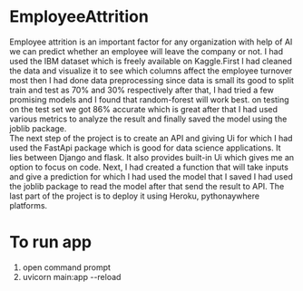# EmployeeAttrition
Employee attrition is an important factor for any organization with help of AI 
we can predict whether an employee will leave the company or not.  I had used the IBM 
dataset which is freely available on Kaggle.First I had cleaned the data and visualize 
it to see which columns affect the employee turnover most then I had done data preprocessing 
since data is small its good to split train and test as 70% and 30% respectively after that, 
I had tried a few promising models and I found that random-forest will work best. on testing 
on the test set we got 86% accurate which is great after that I had used various metrics to analyze
the result and finally saved the model using the joblib package. \
The next step of the project is to create an API and giving Ui for which I had used the FastApi package which is good
for data science applications. It lies between Django and flask. It also provides built-in Ui which gives me an option
to focus on code. Next, I had created a function that will take inputs and give a prediction for which I had used the model
that I saved I had used the joblib package to read the model after that send the result to API. The last part of the project is to deploy
it using Heroku, pythonaywhere  platforms.

# To run app
1. open command prompt
2. uvicorn main:app --reload

